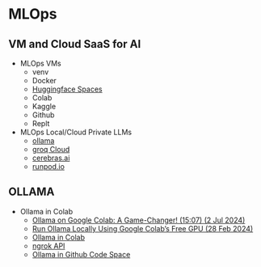 # MLOps

## VM and Cloud SaaS for AI

* MLOps VMs
  * venv
  * Docker
  * [Huggingface Spaces](https://huggingface.co/spaces)
  * Colab
  * Kaggle
  * Github
  * Replt
* MLOps Local/Cloud Private LLMs
  * [ollama](https://ollama.ai)
  * [groq Cloud](https://groq.com/)
  * [cerebras.ai](https://cerebras.ai/blog/cerebras-gpt-a-family-of-open-compute-efficient-large-language-models/)
  * [runpod.io](runpod.io)

## OLLAMA

* Ollama in Colab
  * [Ollama on Google Colab: A Game-Changer! (15:07) (2 Jul 2024)](https://www.youtube.com/watch?v=9sPKTNGaPf8)
  * [Run Ollama Locally Using Google Colab’s Free GPU (28 Feb 2024)](https://medium.com/@neohob/run-ollama-locally-using-google-colabs-free-gpu-49543e0def31)
  * [Ollama in Colab](https://colab.research.google.com/github/jellyterra/ollama-colab/blob/master/OllamaColab.ipynb)
  * [ngrok API](https://dashboard.ngrok.com/)
  * [Ollama in Github Code Space](https://github.com/BlackTechX011/Ollama-in-GitHub-Codespaces)
